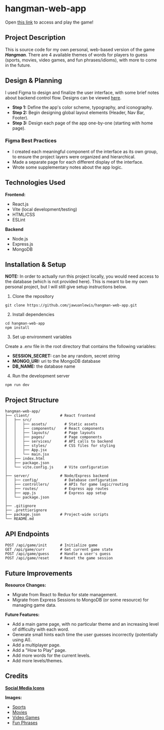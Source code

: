 # hangman-web-app

Open [this link](https://hangman-web-app-466f2d94c639.herokuapp.com/) to access and play the game!




## Project Description

This is source code for my own personal, web-based version of the game **_Hangman_**.
There are 4 available themes of words for players to guess (sports, movies, video games, and fun phrases/idioms), with more to come in the future.




## Design & Planning

I used Figma to design and finalize the user interface, with some brief notes about backend control flow. Designs can be viewed [here](https://www.figma.com/design/tOop8Aqlh0zycbjdERI0Ut/Hangman?node-id=0-1&t=uR8s9pxzcX4Zwzt0-1).

- **Step 1:** Define the app's color scheme, typography, and iconography.
- **Step 2:** Begin designing global layout elements (Header, Nav Bar, Footer).
- **Step 3:** Design each page of the app one-by-one (starting with home page).

### Figma Best Practices

- I created each meaningful component of the interface as its own group, to ensure the project layers were organized and hierarchical.
- Made a separate page for each different display of the interface.
- Wrote some supplementary notes about the app logic.




## Technologies Used

**Frontend:**
- React.js
- Vite (local development/testing)
- HTML/CSS
- ESLint

**Backend**
- Node.js
- Express.js
- MongoDB




## Installation & Setup

**NOTE:** In order to actually run this project locally, you would need access to the database (which is not provided here). This is meant to be my own personal project, but I will still give setup instructions below.

1. Clone the repository

```
git clone https://github.com/jawuanlewis/hangman-web-app.git
```

2. Install dependencies

```
cd hangman-web-app
npm install
```

3. Set up environment variables

Create a .env file in the root directory that contains the following variables:

- **SESSION_SECRET:** can be any random, secret string
- **MONGO_URI:** uri to the MongoDB database
- **DB_NAME:** the database name

4. Run the development server

```
npm run dev
```




## Project Structure

```
hangman-web-app/
├── client/              # React frontend
│   ├── src/
│   │   ├── assets/        # Static assets
│   │   ├── components/    # React components
│   │   ├── layouts/       # Page layouts
│   │   ├── pages/         # Page components
│   │   ├── services/      # API calls to backend
│   │   ├── styles/        # CSS files for styling
│   │   ├── App.jsx
│   │   └── main.jsx
│   ├── index.html
│   ├── package.json
│   └── vite.config.js     # Vite configuration
│
├── server/              # Node/Express backend
│   ├── config/            # Database configuration
│   ├── controllers/       # APIs for game logic/routing
│   ├── routes/            # Express app routes
│   ├── app.js             # Express app setup
│   └── package.json
│
├── .gitignore
├── .prettierignore
├── package.json         # Project-wide scripts
└── README.md
```




## API Endpoints

```
POST /api/game/init      # Initialize game
GET /api/game/curr       # Get current game state
POST /api/game/guess     # Handle a user's guess
POST /api/game/reset     # Reset the game session
```




## Future Improvements

**Resource Changes:**

- Migrate from React to Redux for state management.
- Migrate from Express Sessions to MongoDB (or some resource) for managing game data.

**Future Features:**

- Add a main game page, with no particular theme and an increasing level of difficulty with each word.
- Generate small hints each time the user guesses incorrectly (potentially using AI).
- Add a multiplayer page.
- Add a "How to Play" page.
- Add more words for the current levels.
- Add more levels/themes.




## Credits

**[Social Media Icons](https://icons8.com)** 

**Images:**

- [Sports](https://wearecardinals.com/1068/showcase/is-your-sport-really-a-sport/)
- [Movies](https://www.istockphoto.com/illustrations/movie-logo)
- [Video Games](https://www.shutterstock.com/search/game-tech-zone?image_type=illustration)
- [Fun Phrases](https://www.forbes.com/sites/shephyken/2021/10/03/choose-your-words-wisely-the-right-words-matter/?sh=7eb868e35f49&utm_source=zulars.com/)
